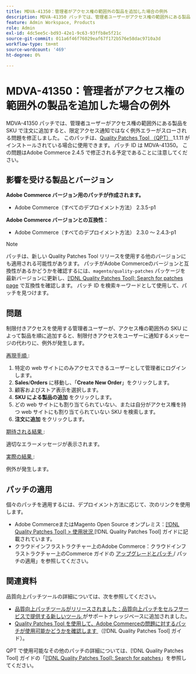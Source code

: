 ```yaml
---
title: MDVA-41350：管理者がアクセス権の範囲外の製品を追加した場合の例外
description: MDVA-41350 パッチでは、管理者ユーザーがアクセス権の範囲外にある製品を SKU で注文に追加すると、限定アクセス通知ではなく例外エラーがスローされる問題を修正しました。 このパッチは、[Quality Patches Tool （QPT） ] （https://experienceleague.adobe.com/ja/docs/commerce-operations/tools/quality-patches-tool/quality-patches-tool-to-self-serve-quality-patches） 1.1.11 がインストールされている場合に利用できます。 パッチ ID は MDVA-41350。 この問題はAdobe Commerce 2.4.5 で修正される予定であることに注意してください。
feature: Admin Workspace, Products
role: Admin
exl-id: 4dc5ee5c-bd93-42e1-9c63-93ffb8e5f21c
source-git-commit: 011a6f46f76029eaf67f172b576e58dac9710a3d
workflow-type: tm+mt
source-wordcount: '469'
ht-degree: 0%

---
```


# MDVA-41350：管理者がアクセス権の範囲外の製品を追加した場合の例外

MDVA-41350 パッチでは、管理者ユーザーがアクセス権の範囲外にある製品を SKU で注文に追加すると、限定アクセス通知ではなく例外エラーがスローされる問題を修正しました。 このパッチは、[Quality Patches Tool （QPT） ](https://experienceleague.adobe.com/ja/docs/commerce-operations/tools/quality-patches-tool/quality-patches-tool-to-self-serve-quality-patches)1.1.11 がインストールされている場合に使用できます。 パッチ ID は MDVA-41350。 この問題はAdobe Commerce 2.4.5 で修正される予定であることに注意してください。

## 影響を受ける製品とバージョン

**Adobe Commerce バージョン用のパッチが作成されます。**

* Adobe Commerce（すべてのデプロイメント方法） 2.3.5-p1

**Adobe Commerce バージョンとの互換性：**

* Adobe Commerce（すべてのデプロイメント方法） 2.3.0 ～ 2.4.3-p1

>[!NOTE]
>
>パッチは、新しい Quality Patches Tool リリースを使用する他のバージョンにも適用される可能性があります。 パッチがAdobe Commerceのバージョンと互換性があるかどうかを確認するには、`magento/quality-patches` パッケージを最新バージョンに更新し、[[!DNL Quality Patches Tool]: Search for patches page](https://experienceleague.adobe.com/ja/docs/commerce-operations/tools/quality-patches-tool/quality-patches-tool-to-self-serve-quality-patches) で互換性を確認します。 パッチ ID を検索キーワードとして使用して、パッチを見つけます。

## 問題

制限付きアクセスを使用する管理者ユーザーが、アクセス権の範囲外の SKU によって製品を順に追加すると、制限付きアクセスをユーザーに通知するメッセージの代わりに、例外が発生します。

<u> 再現手順 </u>:

1. 特定の web サイトにのみアクセスできるユーザーとして管理者にログインします。
1. **Sales**/**Orders** に移動し、「**Create New Order**」をクリックします。
1. 顧客およびストア表示を選択します。
1. **SKU による製品の追加** をクリックします。
1. どの web サイトにも割り当てられていない、または自分がアクセス権を持つ web サイトにも割り当てられていない SKU を検索します。
1. **注文に追加** をクリックします。

<u> 期待される結果 </u>:

適切なエラーメッセージが表示されます。

<u> 実際の結果 </u>:

例外が発生します。

## パッチの適用

個々のパッチを適用するには、デプロイメント方法に応じて、次のリンクを使用します。

* Adobe CommerceまたはMagento Open Source オンプレミス：[[!DNL Quality Patches Tool] > 使用状況 ](/help/tools/quality-patches-tool/usage.md) [!DNL Quality Patches Tool] ガイドに記載されています。
* クラウドインフラストラクチャー上のAdobe Commerce：クラウドインフラストラクチャー上のCommerce ガイドの [ アップグレードとパッチ ](https://experienceleague.adobe.com/docs/commerce-cloud-service/user-guide/develop/upgrade/apply-patches.html?lang=ja)/ パッチの適用」を参照してください。

## 関連資料

品質向上パッチツールの詳細については、次を参照してください。

* [ 品質向上パッチツールがリリースされました：品質向上パッチをセルフサービスで提供する新しいツール ](https://experienceleague.adobe.com/ja/docs/commerce-operations/tools/quality-patches-tool/quality-patches-tool-to-self-serve-quality-patches) がサポートナレッジベースに追加されました。
* [Quality Patches Tool を使用して、Adobe Commerceの問題に対するパッチが使用可能かどうかを確認します ](/help/tools/quality-patches-tool/patches-available-in-qpt/check-patch-for-magento-issue-with-magento-quality-patches.md) （[!DNL Quality Patches Tool] ガイド）。

QPT で使用可能なその他のパッチの詳細については、[!DNL Quality Patches Tool] ガイドの「[[!DNL Quality Patches Tool]: Search for patches](https://experienceleague.adobe.com/tools/commerce-quality-patches/index.html?lang=ja)」を参照してください。
